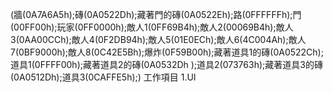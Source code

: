 (牆(0A7A6A5h);磚(0A0522Dh);藏著門的磚(0A0522Eh);路(0FFFFFFh);門(00FF00h);玩家(0FF0000h);敵人1(0FF69B4h);敵人2(00069B4h);敵人3(0AA00CCh);敵人4(0F2DB94h);敵人5(01E0ECh);敵人6(4C004Ah);敵人7(0BF9000h);敵人8(0C42E5Bh);爆炸(0F59B00h);藏著道具1的磚(0A0522Ch);道具1(0FFFF00h);藏著道具2的磚(0A0532Dh );道具2(073763h);藏著道具3的磚(0A0512Dh);道具3(0CAFFE5h);)
工作項目
1.UI
